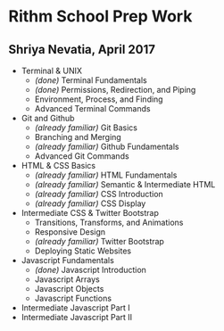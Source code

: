 # Rithm School Prep Work

## Shriya Nevatia, April 2017

* Terminal & UNIX
    * _(done)_ Terminal Fundamentals 
    * _(done)_ Permissions, Redirection, and Piping 
    * Environment, Process, and Finding
    * Advanced Terminal Commands
* Git and Github
    * _(already familiar)_ Git Basics 
    * Branching and Merging
    * _(already familiar)_ Github Fundamentals 
    * Advanced Git Commands
* HTML & CSS Basics
    * _(already familiar)_ HTML Fundamentals
    * _(already familiar)_ Semantic & Intermediate HTML
    * _(already familiar)_ CSS Introduction
    * _(already familiar)_ CSS Display
* Intermediate CSS & Twitter Bootstrap
    * Transitions, Transforms, and Animations
    * Responsive Design
    * _(already familiar)_ Twitter Bootstrap
    * Deploying Static Websites
* Javascript Fundamentals 
    * _(done)_ Javascript Introduction 
    * Javascript Arrays
    * Javascript Objects
    * Javascript Functions
* Intermediate Javascript Part I
* Intermediate Javascript Part II
